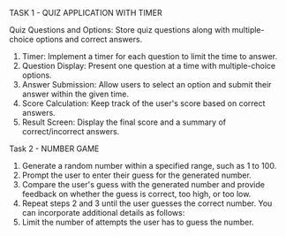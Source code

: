 
TASK 1 - QUIZ APPLICATION WITH TIMER

Quiz Questions and Options: Store quiz questions along with multiple-choice options and correct answers.
1. Timer: Implement a timer for each question to limit the time to answer.
2. Question Display: Present one question at a time with multiple-choice options.
3. Answer Submission: Allow users to select an option and submit their answer within the given time.
4. Score Calculation: Keep track of the user's score based on correct answers.
5. Result Screen: Display the final score and a summary of correct/incorrect answers.

   
Task 2 - NUMBER GAME
1. Generate a random number within a specified range, such as 1 to 100.
2. Prompt the user to enter their guess for the generated number.
3. Compare the user's guess with the generated number and provide feedback on whether the guess
is correct, too high, or too low.
4. Repeat steps 2 and 3 until the user guesses the correct number.
You can incorporate additional details as follows:
5. Limit the number of attempts the user has to guess the number.
   
   
   
